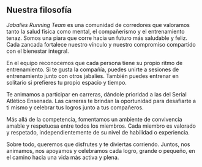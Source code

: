 ## Nuestra filosofía

_Jabalíes Running Team_ es una comunidad de corredores que valoramos tanto la salud física como mental, el compañerismo y el entrenamiento tenaz.
Somos una piara que corre hacia un futuro más saludable y feliz.
Cada zancada fortalece nuestro vínculo y nuestro compromiso compartido con el bienestar integral.

En el equipo reconocemos que cada persona tiene su propio ritmo de entrenamiento.
Si te gusta la compañía, puedes unirte a sesiones de entrenamiento junto con otros jabalíes.
También puedes entrenar en solitario si prefieres tu propio espacio y tiempo.

Te animamos a participar en carreras, dándole prioridad a las del Serial Atlético Ensenada.
Las carreras te brindan la oportunidad para desafiarte a ti mismo y celebrar tus logros junto a tus compañeros.

Más allá de la competencia, fomentamos un ambiente de convivencia amable y respetuosa entre todos los miembros.
Cada miembro es valorado y respetado, independientemente de su nivel de habilidad o experiencia.

Sobre todo, queremos que disfrutes y te diviertas corriendo.
Juntos, nos animamos, nos apoyamos y celebramos cada logro, grande o pequeño, en el camino hacia una vida más activa y plena.
